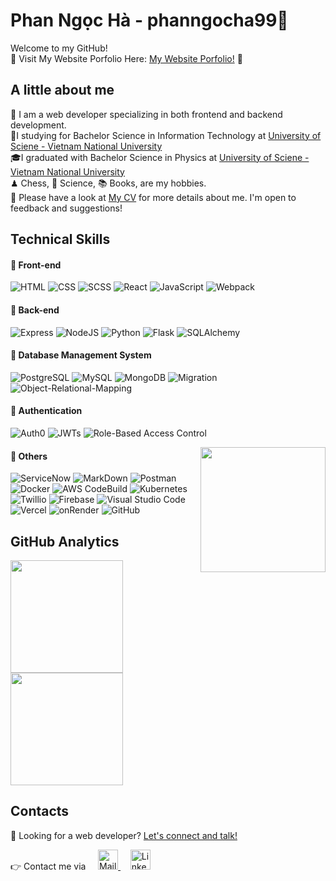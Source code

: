 # Phan Ngọc Hà - phanngocha99👋

Welcome to my GitHub!\
🌸 Visit My Website Porfolio Here:
<a href=""> My Website Porfolio!</a> 🌸

## A little about me

💼 I am a web developer specializing in both frontend and backend development.\
📌I studying for Bachelor Science in Information Technology at <a href="https://www.hcmus.edu.vn/"> University of Sciene - Vietnam National University</a>\
🎓I graduated with Bachelor Science in Physics at <a href="https://www.hcmus.edu.vn/"> University of Sciene - Vietnam National University </a>\
♟ Chess, 💫 Science, 📚 Books, are my hobbies.\
📄 Please have a look at <a href=""> My CV</a> for more details about me. I'm open to feedback and suggestions!

## Technical Skills

#### 📌 Front-end

![HTML](https://img.shields.io/static/v1?label=&message=HTML&color=orange&logo=html&logoColor=black&style=for-the-badge)
![CSS](https://img.shields.io/static/v1?label=&message=CSS&color=blue&logo=css&logoColor=black&style=for-the-badge)
![SCSS](https://img.shields.io/static/v1?label=&message=scss&color=pink&logo=scss&logoColor=white&style=for-the-badge)
![React](https://img.shields.io/static/v1?label=&message=react&color=blue&logo=react&logoColor=white&style=for-the-badge)
![JavaScript](https://img.shields.io/static/v1?label=&message=Javascript&color=yellow&logo=javascript&logoColor=black&style=for-the-badge)
![Webpack](https://img.shields.io/static/v1?label=&message=webpack-buildtool&color=orange&logo=webpack&logoColor=black&style=for-the-badge)

#### 📌 Back-end

![Express](https://img.shields.io/static/v1?label=&message=express&color=yellow&logo=express&logoColor=white&style=for-the-badge)
![NodeJS](https://img.shields.io/static/v1?label=&message=nodejs&color=green&logo=nodedotjs&logoColor=white&style=for-the-badge)
![Python](https://img.shields.io/static/v1?label=&message=python&color=blue&logo=python&logoColor=white&style=for-the-badge)
![Flask](https://img.shields.io/static/v1?label=&message=flask&color=cyan&logo=flask&logoColor=black&style=for-the-badge)
![SQLAlchemy](https://img.shields.io/static/v1?label=&message=SQLAlchemy&color=black&logo=SQLAlchemy&logoColor=white&style=for-the-badge)

#### 📌 Database Management System

![PostgreSQL](https://img.shields.io/static/v1?label=&message=PostgreSQL&color=blue&logo=PostgreSQL&logoColor=white&style=for-the-badge)
![MySQL](https://img.shields.io/static/v1?label=&message=MySQL&color=cyan&logo=MySQL&logoColor=black&style=for-the-badge)
![MongoDB](https://img.shields.io/static/v1?label=&message=mongodb&color=green&logo=mongodb&logoColor=white&style=for-the-badge)
![Migration](https://img.shields.io/static/v1?label=&message=Relational-Database-Migration&color=black&logo=&logoColor=black&style=for-the-badge)
![Object-Relational-Mapping](https://img.shields.io/static/v1?label=&message=Object-Relational-Mapping&color=black&logo=&logoColor=black&style=for-the-badge)

#### 📌 Authentication

![Auth0](https://img.shields.io/static/v1?label=&message=auth0&color=black&logo=auth0&logoColor=white&style=for-the-badge)
![JWTs](https://img.shields.io/static/v1?label=&message=JWTs&color=gray&logo=jwts&logoColor=white&style=for-the-badge)
![Role-Based Access Control](https://img.shields.io/static/v1?label=&message=Role-Based-Access-Control&color=black&logo=jwts&logoColor=white&style=for-the-badge)

<img padding="30px" align='right' src="img/pixel-girl-in-room.gif" weight="200px" height="200px">

#### 📌 Others

![ServiceNow](https://img.shields.io/static/v1?label=&message=Service-Now&color=brightgreen&logo=now&logoColor=black&style=for-the-badge)
![MarkDown](https://img.shields.io/static/v1?label=&message=MarkDown&color=black&logo=MarkDown&logoColor=white&style=for-the-badge)
![Postman](https://img.shields.io/static/v1?label=&message=Postman&color=orange&logo=Postman&logoColor=white&style=for-the-badge)
![Docker](https://img.shields.io/static/v1?label=&message=docker&color=blue&logo=docker&logoColor=black&style=for-the-badge)
![AWS CodeBuild](https://img.shields.io/static/v1?label=&message=AWS-CodeBuild-CI/CD&color=orange&logo=aws&logoColor=black&style=for-the-badge)
![Kubernetes](https://img.shields.io/static/v1?label=&message=Kubernetes&color=orange&logo=kubernetes&logoColor=black&style=for-the-badge)
![Twillio](https://img.shields.io/static/v1?label=&message=Twillio&color=black&logo=Twillio&logoColor=white&style=for-the-badge)
![Firebase](https://img.shields.io/static/v1?label=&message=Firebase&color=yellow&logo=Firebase&logoColor=white&style=for-the-badge)
![Visual Studio Code](https://img.shields.io/static/v1?label=&message=Visual-Studio-Code&color=cyan&logo=visualstudiocode&logoColor=white&style=for-the-badge)
![Vercel](https://img.shields.io/static/v1?label=&message=vercel&color=black&logo=vercel&logoColor=white&style=for-the-badge)
![onRender](https://img.shields.io/static/v1?label=&message=onRender&color=black&logo=onRender&logoColor=white&style=for-the-badge)
![GitHub](https://img.shields.io/static/v1?label=&message=GitHub&color=black&logo=GitHub&logoColor=white&style=for-the-badge)

## GitHub Analytics

<img height="180em" src="https://github-readme-stats-eight-theta.vercel.app/api?username=phanngocha99&show_icons=true&theme=omni&include_all_commits=true&count_private=true"/>
<img height="180em" src="https://github-readme-stats-eight-theta.vercel.app/api/top-langs/?username=phanngocha99&layout=compact&langs_count=8t&theme=omni"/>

## Contacts

📌 Looking for a web developer?
<a href="https://www.linkedin.com/in/phanngocha99/">Let's connect and talk!</a>

👉 Contact me via &nbsp;&nbsp;&nbsp;
<span><a href="mailto:ngochaphan.work@gmail.com">
<img height="32" alt="Mail" src="img/gmail.png">
</a>&nbsp;&nbsp;&nbsp;
<a href="https://www.linkedin.com/in/phanngocha99/">
<img height="32" alt="LinkedIn" src="img/linkedin.png" />
</a></span>
